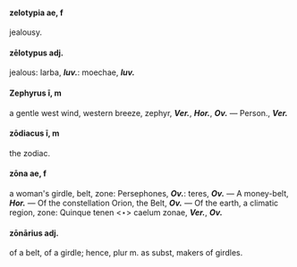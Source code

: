 #### zelotypia ae, f
jealousy.
#### zēlotypus adj.
jealous: Iarba, ***Iuv.***: moechae, ***Iuv.***
#### Zephyrus ī, m
a gentle west wind, western breeze, zephyr, ***Ver.***, ***Hor.***, ***Ov.*** — Person., ***Ver.***
#### zōdiacus ī, m
the zodiac.
#### zōna ae, f
a woman's girdle, belt, zone: Persephones, ***Ov.***: teres, ***Ov.*** — A money-belt, ***Hor.*** — Of the constellation Orion, the Belt, ***Ov.*** — Of the earth, a climatic region, zone: Quinque tenen <⋆> caelum zonae, ***Ver.***, ***Ov.***
#### zōnārius adj.
of a belt, of a girdle; hence, plur m. as subst, makers of girdles.
